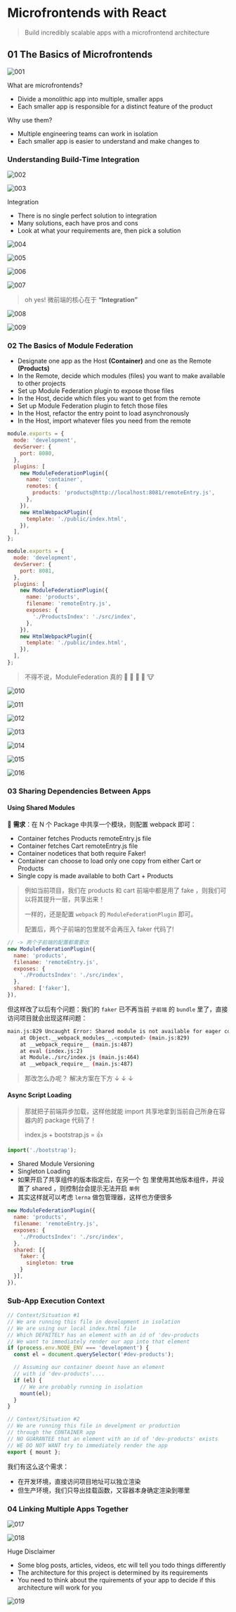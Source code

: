 # Microfrontends with React

> Build incredibly scalable apps with a microfrontend architecture

## 01 The Basics of Microfrontends

![001](/images/001.png)

What are microfrontends?

- Divide a monolithic app into multiple, smaller apps
- Each smaller app is responsible for a distinct feature of the product

Why use them?

- Multiple engineering teams can work in isolation
- Each smaller app is easier to understand and make changes to

### Understanding Build-Time Integration

![002](/images/002.png)

![003](/images/003.png)

Integration

- There is no single perfect solution to integration
- Many solutions, each have pros and cons
- Look at what your requirements are, then pick a solution

![004](/images/004.png)

![005](/images/005.png)

![006](/images/006.png)

![007](/images/007.png)

> oh yes! 微前端的核心在于 **“Integration”**

![008](/images/008.png)

![009](/images/009.png)

### 02 The Basics of Module Federation

- Designate one app as the Host **(Container)** and one as the Remote **(Products)**
- In the Remote, decide which modules (files) you want to make available to other projects
- Set up Module Federation plugin to expose those files
- In the Host, decide which files you want to get from the remote
- Set up Module Federation plugin to fetch those files
- In the Host, refactor the entry point to load asynchronously
- In the Host, import whatever files you need from the remote

```js
module.exports = {
  mode: 'development',
  devServer: {
    port: 8080,
  },
  plugins: [
    new ModuleFederationPlugin({
      name: 'container',
      remotes: {
        products: 'products@http://localhost:8081/remoteEntry.js',
      },
    }),
    new HtmlWebpackPlugin({
      template: './public/index.html',
    }),
  ],
};

module.exports = {
  mode: 'development',
  devServer: {
    port: 8081,
  },
  plugins: [
    new ModuleFederationPlugin({
      name: 'products',
      filename: 'remoteEntry.js',
      exposes: {
        './ProductsIndex': './src/index',
      },
    }),
    new HtmlWebpackPlugin({
      template: './public/index.html',
    }),
  ],
};
```

> 不得不说，ModuleFederation 真的 🐂 🦏 🐄 🐃 🐮

![010](/images/010.png)

![011](/images/011.png)

![012](/images/012.png)

![013](/images/013.png)

![014](/images/014.png)

![015](/images/015.png)

![016](/images/016.png)

### 03 Sharing Dependencies Between Apps

#### Using Shared Modules

🚀 **需求**：在 N 个 Package 中共享一个模块，则配置 webpack 即可：

- Container fetches Products remoteEntry.js file
- Container fetches Cart remoteEntry.js file
- Container nodetices that both require Faker!
- Container can choose to load only one copy from either Cart or Products
- Single copy is made available to both Cart + Products

> 例如当前项目，我们在 products 和 cart 前端中都是用了 fake ，则我们可以将其提升一层，共享出来！
>
> 一样的，还是配置 `webpack` 的 `ModuleFederationPlugin` 即可。
>
> 配置后，两个子前端的包里就不会再压入 faker 代码了!

```js
// -> 两个子前端的配置都需要改
new ModuleFederationPlugin({
  name: 'products',
  filename: 'remoteEntry.js',
  exposes: {
    './ProductsIndex': './src/index',
  },
  shared: ['faker'],
}),
```

但这样改了以后有个问题：我们的 `faker` 已不再当前 `子前端` 的 `bundle` 里了，直接访问项目就会出现这样问题：

```bash
main.js:829 Uncaught Error: Shared module is not available for eager consumption: webpack/sharing/consume/default/faker/faker
    at Object.__webpack_modules__.<computed> (main.js:829)
    at __webpack_require__ (main.js:487)
    at eval (index.js:2)
    at Module../src/index.js (main.js:464)
    at __webpack_require__ (main.js:487)
```

> 那改怎么办呢？ 解决方案在下方 ↓ ↓ ↓

#### Async Script Loading

> 那就把子前端异步加载，这样他就能 import 共享地拿到当前自己所身在容器内的 package 代码了！
>
> index.js + bootstrap.js = 👍

```js
import('./bootstrap');
```

- Shared Module Versioning
- Singleton Loading
- 如果开启了共享组件的版本指定后，在另一个 包 里使用其他版本组件，并设置了 shared ，则控制台会提示无法开启 `单例`
- 其实这样就可以考虑 `lerna` 做包管理器，这样也方便很多

```js
new ModuleFederationPlugin({
  name: 'products',
  filename: 'remoteEntry.js',
  exposes: {
    './ProductsIndex': './src/index',
  },
  shared: [{
    faker: {
      singleton: true
    }
  }],
}),
```

### Sub-App Execution Context

```js
// Context/Situation #1
// We are running this file in development in isolation
// We are using our local index.html file
// Which DEFNITELY has an element with an id of 'dev-products
// We want to immediately render our app into that element
if (process.env.NODE_ENV === 'development') {
  const el = document.querySelector('#dev-products');

  // Assuming our container doesnt have an element
  // with id 'dev-products'....
  if (el) {
    // We are probably running in isolation
    mount(el);
  }
}

// Context/Situation #2
// We are running this file in develpment or production
// through the CONTAINER app
// NO GUARANTEE that an element with an id of 'dev-products' exists
// WE DO NOT WANT try to immediately render the app
export { mount };
```

我们有这么这个需求：

- 在开发环境，直接访问项目地址可以独立渲染
- 但生产环境，我们只导出挂载函数，又容器本身确定渲染到哪里

### 04 Linking Multiple Apps Together

![017](/images/017.png)

![018](/images/018.png)

Huge Disclaimer

- Some blog posts, articles, videos, etc will tell you todo things differently
- The architecture for this project is determined by its requirements
- You need to think about the rquirements of your app to decide if this architecture will work for you

![019](/images/019.png)
